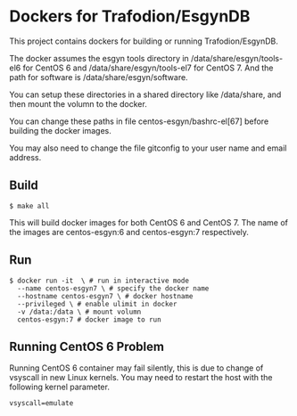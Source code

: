 # Dockers for Trafodion/EsgynDB

This project contains dockers for building or running
Trafodion/EsgynDB.

The docker assumes the esgyn tools directory in
/data/share/esgyn/tools-el6 for CentOS 6 and
/data/share/esgyn/tools-el7 for CentOS 7. And the path for software is
/data/share/esgyn/software.

You can setup these directories in a shared directory like
/data/share, and then mount the volumn to the docker.

You can change these paths in file centos-esgyn/bashrc-el[67] before
building the docker images.

You may also need to change the file gitconfig to your user name and
email address.

## Build

```shell
$ make all
```

This will build docker images for both CentOS 6 and CentOS 7. The name
of the images are centos-esgyn:6 and centos-esgyn:7 respectively.

## Run

```shell
$ docker run -it  \ # run in interactive mode
  --name centos-esgyn7 \ # specify the docker name
  --hostname centos-esgyn7 \ # docker hostname
  --privileged \ # enable ulimit in docker
  -v /data:/data \ # mount volumn
  centos-esgyn:7 # docker image to run
```

## Running CentOS 6 Problem

Running CentOS 6 container may fail silently, this is due to change of
vsyscall in new Linux kernels. You may need to restart the host with
the following kernel parameter.

    vsyscall=emulate
